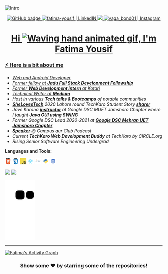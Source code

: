 ![Intro](https://user-images.githubusercontent.com/49322171/135896739-269b8f58-3781-4551-8401-db2528c3a654.png)

<p align="center">
  <a href="https://github.com/FatimaYousif?tab=followers">
    <img src="https://img.shields.io/github/followers/FatimaYousif?label=GitHub&logo=GitHub&style=for-the-badge" alt="GitHub badge" />
  </a>
  <a href="https://www.linkedin.com/in/fatima-yousif/" target="_blank">
  <img alt="fatima-yousif | LinkedIN"  src="https://img.shields.io/badge/linkedin-%230077B5.svg?&style=for-the-badge&logo=linkedin&logoColor=white" />
  </a>
  <a href="http://twitter.com/fatima_yousifx">
    <img src="https://img.shields.io/twitter/follow/fatima_yousifx?label=Twitter&logo=twitter&style=for-the-badge" />
  </a>
  </a>
<a href="https://www.instagram.com/vaga_bond01" target="_blank">
  <img alt="vaga_bond01 | Instagram"  src="https://img.shields.io/badge/instagram-%23E4405F.svg?&style=for-the-badge&logo=instagram&logoColor=white" />
</p>


<h1 align="center">Hi <img src="https://raw.githubusercontent.com/nixin72/nixin72/master/wave.gif" 
         alt="Waving hand animated gif"
         height="45"
         width="45" />, I'm Fatima Yousif</h1>

### ⚡️ Here is a bit about me

- *Web and Android Developer*
- *Former fellow at **Jadu Full Stack Development Fellowship***
- *Former **Web Development intern** at Kotari*
- *Technical Writer at [**Medium**](https://fatima-yousif.medium.com/)*
- *Host in various **Tech talks & Bootcamps** of notable communities*
- *[**SheLovesTech**](https://www.shelovestech.org/) 2020 Lahore round TechKaro Student Story [**sharer**](https://www.facebook.com/circlewomen/videos/she-loves-tech-lahore-regional-round-2020/3040032202775456/)*
- *Jave Karona [**instructor**](https://www.youtube.com/watch?v=l6U7pXfyuP4&list=PLjjqsCGTfaD7CVJqN3GQdxjHUxEAS1v6B) at Google DSC MUET Jamshoro Chapter where I taught **Java GUI using SWING***
- *Former Google DSC Lead 2020-2021 at [**Google DSC Mehran UET Jamshoro Chapter**](https://gdsc.community.dev/mehran-university-of-engineering-and-technology/)*
- *[**Speaker**](https://youtu.be/me3rMW4IgSY) @ Campus aur Club Podcast*
- *Current **TechKaro Web Development Buddy** at TechKaro by CIRCLE.org*
- *Rising Senior Software Engineering Undergrad*

**Languages and Tools:**

<code><img height="20" src="https://raw.githubusercontent.com/github/explore/80688e429a7d4ef2fca1e82350fe8e3517d3494d/topics/html/html.png"></code>
<code><img height="20" src="https://raw.githubusercontent.com/github/explore/80688e429a7d4ef2fca1e82350fe8e3517d3494d/topics/css/css.png"></code>
<code><img height="20" src="https://raw.githubusercontent.com/github/explore/80688e429a7d4ef2fca1e82350fe8e3517d3494d/topics/javascript/javascript.png"></code>
<code><img height="20" src="https://raw.githubusercontent.com/github/explore/80688e429a7d4ef2fca1e82350fe8e3517d3494d/topics/react/react.png"></code>
<code><img height="20" src="https://raw.githubusercontent.com/github/explore/80688e429a7d4ef2fca1e82350fe8e3517d3494d/topics/java/java.png"></code>
<code><img height="20" src="https://raw.githubusercontent.com/github/explore/80688e429a7d4ef2fca1e82350fe8e3517d3494d/topics/python/python.png"></code>
<code><img height="20" src="https://raw.githubusercontent.com/github/explore/80688e429a7d4ef2fca1e82350fe8e3517d3494d/topics/sql/sql.png"></code>

<p>
  <img width="400px" src="https://github-readme-stats.vercel.app/api?username=FatimaYousif&show_icons=true&theme=tokyonight&hide_border=true&bg_color=1F222E" />
  <img width="400px" src="https://github-readme-streak-stats.herokuapp.com?user=FatimaYousif&theme=gotham&hide_border=true&fire=C77800&ring=DD910B&background=1F222E" />
</p>

  <div> <img src="https://raw.githubusercontent.com/muhiqsimui/muhiqsimui/output/github-contribution-grid-snake.svg" /></div>
<hr>


<a href="https://FatimaYousif.github.io/"><img alt="Fatima's Activity Graph" src="https://activity-graph.herokuapp.com/graph?username=FatimaYousif&bg_color=1F222E&color=ffffff&line=f08c2d&point=444040&area=true&hide_border=true" /></a>

<div align="center">
         
### Show some ❤️ by starring some of the repositories!
</div>

